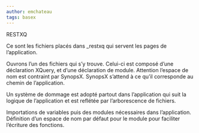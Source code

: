 ```yaml
---
author: emchateau
tags: basex
---
```


RESTXQ

Ce sont les fichiers placés dans _restxq qui servent les pages de l’application.

Ouvrons l’un des fichiers qui s’y trouve. Celui-ci est composé d’une déclaration XQuery, et d’une déclaration de module. Attention l’espace de nom est contraint par SynopsX. SynopsX s’attend à ce qu’il corresponde au chemin de l’application.

Un système de dommage est adopté partout dans l’application qui suit la logique de l’application et est reflétée par l’arborescence de fichiers.

Importations de variables puis des modules nécessaires dans l’application. Définition d’un espace de nom par défaut pour le module pour faciliter l’écriture des fonctions.

